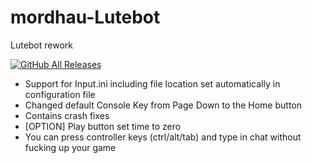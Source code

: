 # mordhau-Lutebot
Lutebot rework


[![GitHub All Releases](https://img.shields.io/github/downloads/astonxbg/mordhau-Lutebot/total)](https://github.com/AstonXBG/mordhau-Lutebot/releases/tag/2.6/Lutebot.2.0.Final.zip)

* Support for Input.ini including file location set automatically in configuration file
* Changed default Console Key from Page Down to the Home button
* Contains crash fixes
* [OPTION] Play button set time to zero
* You can press controller keys (ctrl/alt/tab) and type in chat without fucking up your game

